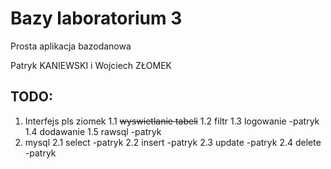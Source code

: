 # Bazy laboratorium 3


Prosta aplikacja bazodanowa


Patryk KANIEWSKI i Wojciech ZŁOMEK


## TODO:

1. Interfejs	pls ziomek
1.1 ~~wyswietlanie tabeli~~
1.2 filtr
1.3 logowanie	-patryk
1.4 dodawanie
1.5 rawsql	-patryk
2. mysql
2.1 select	-patryk
2.2 insert	-patryk
2.3 update	-patryk
2.4 delete	-patryk